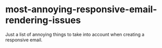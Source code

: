 most-annoying-responsive-email-rendering-issues
===============================================

Just a list of annoying things to take into account when creating a responsive email.
